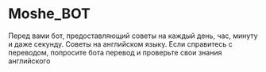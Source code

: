 # Moshe_BOT
Перед вами бот, предоставляющий советы на каждый день, час, минуту и даже секунду. Советы на английском языку. Если справитесь с переводом, попросите бота перевод и проверьте свои знания английского
